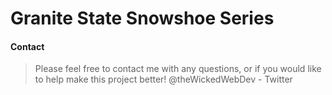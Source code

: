 # Granite State Snowshoe Series

#### Contact
> Please feel free to contact me with any questions, or if you would like to help make this project better!
> @theWickedWebDev - Twitter
